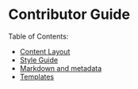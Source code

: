 
Contributor Guide
=================

Table of Contents:

* [Content Layout](content-layout.md)
* [Style Guide](style-guide.md)
* [Markdown and metadata](markdown-and-metadata.md)
* [Templates](recipe-templates)